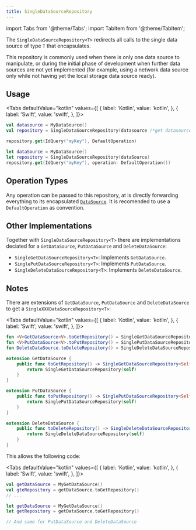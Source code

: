 ```yaml
---
title: SingleDataSourceRepository
---
```


import Tabs from '@theme/Tabs';
import TabItem from '@theme/TabItem';

The `SingleDataSourceRepository<T>` redirects all calls to the single data source of type `T` that encapsulates.

This repository is commonly used when there is only one data source to manipulate, or during the initial phase of development when further data sources are not yet implemented (for example, using a network data source only while not having yet the local storage data source ready).

## Usage

<Tabs defaultValue="kotlin" values={[
    { label: 'Kotlin', value: 'kotlin', },
    { label: 'Swift', value: 'swift', },
]}>
<TabItem value="kotlin">

```kotlin
val datasource = MyDataSource()
val repository = SingleDataSourceRepository(datasource /*get datasource*/, datasource /*put datasource*/, datasource /*delete datasource*/)

repository.get(IdQuery("myKey"), DefaultOperation)
```

</TabItem>
<TabItem value="swift">

```swift
let dataSource = MyDataSource()
let repository = SingleDataSourceRepository(dataSource)
repository.get(IdQuery("myKey"), operation: DefaultOperation())
```

</TabItem>
</Tabs>

## Operation Types

Any operation can be passed to this repository, at is directly forwarding everything to its encapsulated [`DataSource`](../data-source). It is recomended to use a `DefaultOperation` as convention.

## Other Implementations

Together with `SingleDataSourceRepository<T>` there are implementations deciated for a `GetDataSource`, `PutDataSource` and `DeleteDataSource`:

- `SingleGetDataSourceRepository<T>`: Implements `GetDataSource`.
- `SinglePutDataSourceRepository<T>`: Implements `PutDataSource`.
- `SingleDeleteDataSourceRepository<T>`: Implements `DeleteDataSource`.

## Notes

There are extensions of `GetDataSource`, `PutDataSource` and `DeleteDataSource` to get a `SingleXXXDataSourceRepository<T>`:

<Tabs defaultValue="kotlin" values={[
    { label: 'Kotlin', value: 'kotlin', },
    { label: 'Swift', value: 'swift', },
]}>
<TabItem value="kotlin">

```kotlin
fun <V>GetDataSource<V>.toGetRepository() = SingleGetDataSourceRepository(this)
fun <V>PutDataSource<V>.toPutRepository() = SinglePutDataSourceRepository(this)
fun DeleteDataSource.toDeleteRepository() = SingleDeleteDataSourceRepository(this)
```

</TabItem>
<TabItem value="swift">

```swift
extension GetDataSource {
    public func toGetRepository() -> SingleGetDataSourceRepository<Self,T> {
        return SingleGetDataSourceRepository(self)
    }
}

extension PutDataSource {
    public func toPutRepository() -> SinglePutDataSourceRepository<Self,T> {
        return SinglePutDataSourceRepository(self)
    }
}

extension DeleteDataSource {
    public func toDeleteRepository() -> SingleDeleteDataSourceRepository<Self,T> {
        return SingleDeleteDataSourceRepository(self)
    }
}
```

</TabItem>
</Tabs>

This allows the following code:

<Tabs defaultValue="kotlin" values={[
    { label: 'Kotlin', value: 'kotlin', },
    { label: 'Swift', value: 'swift', },
]}>
<TabItem value="kotlin">

```kotlin
val getDataSource = MyGetDataSource()
val gteRepository = getDataSource.toGetRepository()
// ...
```

</TabItem>
<TabItem value="swift">

```swift
let getDataSource = MyGetDataSource()
let getRepository = getDataSource.toGetRepository()

// And same for PutDataSource and DeleteDataSource
```

</TabItem>
</Tabs>
